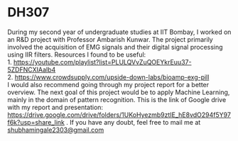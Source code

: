 # DH307
During my second year of undergraduate studies at IIT Bombay, I worked on an R&D project with Professor Ambarish Kunwar. The project primarily involved the acquisition of EMG signals and their digital signal processing using IIR filters.
Resources I found to be useful:  
    1. https://youtube.com/playlist?list=PLULQVvZuQOEYkrEuu37-5ZDFNCXIAaIb4  
    2. https://www.crowdsupply.com/upside-down-labs/bioamp-exg-pill  
I would also recommend going through my project report for a better overview. The next goal of this project would be to apply Machine Learning, mainly in the domain of pattern recognition.
This is the link of Google drive with my report and presentation:
https://drive.google.com/drive/folders/1UKoHyezmb9ztIE_hE8vdO294f5Y97f6k?usp=share_link .
If you have any doubt, feel free to mail me at shubhamingale2303@gmail.com
